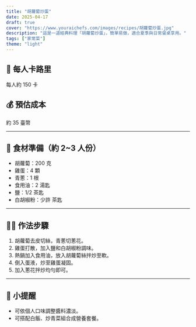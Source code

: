 ```yaml
---
title: "胡蘿蔔炒蛋"
date: 2025-04-17
draft: true
cover: "https://www.youraichefs.com/images/recipes/胡蘿蔔炒蛋.jpg"
description: "這是一道經典料理「胡蘿蔔炒蛋」，簡單易做，適合夏季與日常餐桌享用。"
tags: ["家常菜"]
theme: "light"
---
```


## 🥄 每人卡路里  
每人約 150 卡

## 💰 預估成本  
約 35 臺幣

---

## 🧾 食材準備（約 2~3 人份）

- 胡蘿蔔：200 克
- 雞蛋：4 顆
- 青蔥：1 根
- 食用油：2 湯匙
- 鹽：1/2 茶匙
- 白胡椒粉：少許 茶匙

---

## 👩‍🍳 作法步驟

1. 胡蘿蔔去皮切絲，青蔥切蔥花。
2. 雞蛋打散，加入鹽和白胡椒粉調味。
3. 熱鍋加入食用油，放入胡蘿蔔絲拌炒至軟。
4. 倒入蛋液，炒至雞蛋凝固。
5. 加入蔥花拌炒均勻即可。

---

## 📝 小提醒

- 可依個人口味調整醬料濃淡。
- 可搭配白飯、炒青菜組合成營養套餐。
